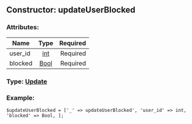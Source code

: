 ## Constructor: updateUserBlocked  

### Attributes:

| Name     |    Type       | Required |
|----------|:-------------:|---------:|
|user\_id|[int](../types/int.md) | Required|
|blocked|[Bool](../types/Bool.md) | Required|



### Type: [Update](../types/Update.md)


### Example:

```
$updateUserBlocked = ['_' => updateUserBlocked', 'user_id' => int, 'blocked' => Bool, ];
```